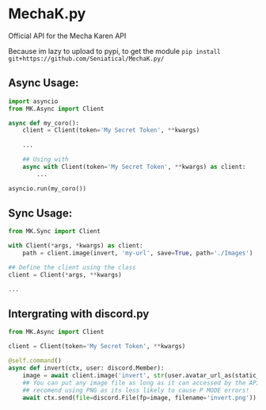 # MechaK.py
Official API for the Mecha Karen API

Because im lazy to upload to pypi, to get the module `pip install git+https://github.com/Seniatical/MechaK.py/`

## Async Usage:
```py
import asyncio
from MK.Async import Client

async def my_coro():
	client = Client(token='My Secret Token', **kwargs)
	
	...

	## Using with
	async with Client(token='My Secret Token', **kwargs) as client:
		...

asyncio.run(my_coro())
```

## Sync Usage:
```py
from MK.Sync import Client

with Client(*args, *kwargs) as client:
	path = client.image(invert, 'my-url', save=True, path='./Images')

## Define the client using the class
client = Client(*args, **kwargs)

...
```

## Intergrating with discord.py
```py
from MK.Async import Client

client = Client(token='My Secret Token', **kwargs)

@self.command()
async def invert(ctx, user: discord.Member):
    image = await client.image('invert', str(user.avatar_url_as(static_format='png')))
    ## You can put any image file as long as it can accessed by the API
    ## recomend using PNG as its less likely to cause P MODE errors! 
    await ctx.send(file=discord.File(fp=image, filename='invert.png'))
```
